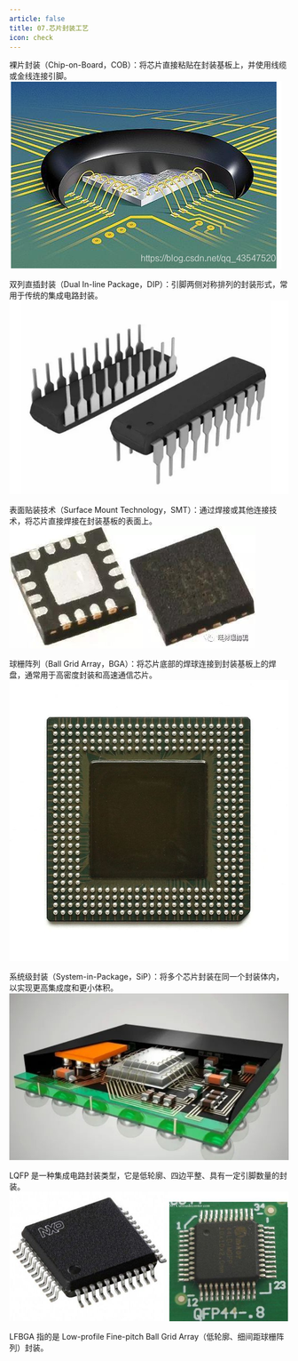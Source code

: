 ```yaml
---
article: false
title: 07.芯片封装工艺
icon: check
---
```


裸片封装（Chip-on-Board，COB）：将芯片直接粘贴在封装基板上，并使用线缆或金线连接引脚。
![img.png](img%2Fimg.png)

双列直插封装（Dual In-line Package，DIP）：引脚两侧对称排列的封装形式，常用于传统的集成电路封装。
![img_1.png](img%2Fimg_1.png)

表面贴装技术（Surface Mount Technology，SMT）：通过焊接或其他连接技术，将芯片直接焊接在封装基板的表面上。
![img_2.png](img%2Fimg_2.png)

球栅阵列（Ball Grid Array，BGA）：将芯片底部的焊球连接到封装基板上的焊盘，通常用于高密度封装和高速通信芯片。
![img_3.png](img%2Fimg_3.png)

系统级封装（System-in-Package，SiP）：将多个芯片封装在同一个封装体内，以实现更高集成度和更小体积。
![img_4.png](img%2Fimg_4.png)

LQFP 是一种集成电路封装类型，它是低轮廓、四边平整、具有一定引脚数量的封装。
![img_5.png](img%2Fimg_5.png)

LFBGA 指的是 Low-profile Fine-pitch Ball Grid Array（低轮廓、细间距球栅阵列）封装。
































